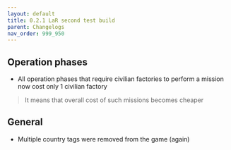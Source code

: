 ```yaml
---
layout: default
title: 0.2.1 LaR second test build
parent: Changelogs
nav_order: 999_950
---
```

## Operation phases
* All operation phases that require civilian factories to perform a mission now cost only 1 civilian factory
> It means that overall cost of such missions becomes cheaper

## General
* Multiple country tags were removed from the game (again)